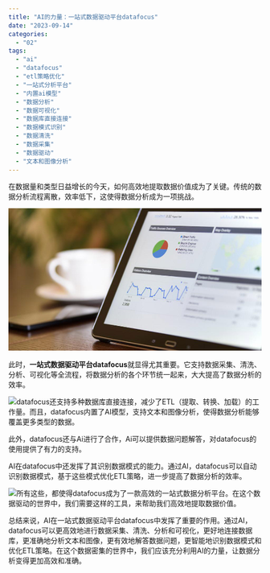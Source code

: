 ```yaml
---
title: "AI的力量：一站式数据驱动平台datafocus"
date: "2023-09-14"
categories: 
  - "02"
tags: 
  - "ai"
  - "datafocus"
  - "etl策略优化"
  - "一站式分析平台"
  - "内置ai模型"
  - "数据分析"
  - "数据可视化"
  - "数据库直接连接"
  - "数据模式识别"
  - "数据清洗"
  - "数据采集"
  - "数据驱动"
  - "文本和图像分析"
---
```


在数据量和类型日益增长的今天，如何高效地提取数据价值成为了关键。传统的数据分析流程离散，效率低下，这使得数据分析成为一项挑战。

![](images/1660747008-%E5%B0%81%E9%9D%A2-3.jpg)

此时，**一站式数据驱动平台datafocus**就显得尤其重要。它支持数据采集、清洗、分析、可视化等全流程，将数据分析的各个环节统一起来，大大提高了数据分析的效率。

![](https://x.chatmindai.net/%E7%AC%AC%E4%BA%8C%E5%BC%A0%E5%9B%BE%E7%89%87%EF%BC%9Adatafocus%E7%9A%84%E7%95%8C%E9%9D%A2%EF%BC%8C%E5%B1%95%E7%A4%BA%E5%85%B6%E4%B8%80%E7%AB%99%E5%BC%8F%E7%9A%84%E6%95%B0%E6%8D%AE%E5%88%86%E6%9E%90%E6%B5%81%E7%A8%8B)datafocus还支持多种数据库直接连接，减少了ETL（提取、转换、加载）的工作量。而且，datafocus内置了AI模型，支持文本和图像分析，使得数据分析能够覆盖更多类型的数据。

此外，datafocus还与Ai进行了合作，Ai可以提供数据问题解答，对datafocus的使用提供了有力的支持。

AI在datafocus中还发挥了其识别数据模式的能力。通过AI，datafocus可以自动识别数据模式，基于这些模式优化ETL策略，进一步提高了数据分析的效率。

![](https://x.chatmindai.net/%E7%AC%AC%E4%B8%89%E5%BC%A0%E5%9B%BE%E7%89%87%EF%BC%9Adatafocus%E7%9A%84AI%E6%A8%A1%E5%9E%8B%E6%AD%A3%E5%9C%A8%E8%AF%86%E5%88%AB%E6%95%B0%E6%8D%AE%E6%A8%A1%E5%BC%8F%E5%92%8C%E4%BC%98%E5%8C%96ETL%E7%AD%96%E7%95%A5)所有这些，都使得datafocus成为了一款高效的一站式数据分析平台。在这个数据驱动的世界中，我们需要这样的工具，来帮助我们高效地提取数据价值。

总结来说，AI在一站式数据驱动平台datafocus中发挥了重要的作用。通过AI，datafocus可以更高效地进行数据采集、清洗、分析和可视化，更好地连接数据库，更准确地分析文本和图像，更有效地解答数据问题，更智能地识别数据模式和优化ETL策略。在这个数据密集的世界中，我们应该充分利用AI的力量，让数据分析变得更加高效和准确。
